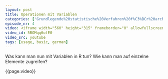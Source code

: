 ```yaml
---
layout: post
title: Operationen mit Variablen
categories: ['Grundlegende%20statistische%20Verfahren%20f%C3%BCr%20arch%C3%A4ologische%20Datenanalyse%20in%20R%202012']
episode_nr: 4
video: <iframe width="560" height="315" frameborder="0" allowfullscreen="" src="http://www.youtube.com/embed/5BOMqq6ofE0"></iframe>
video_id: 5BOMqq6ofE0
video_src: youtube
tags: [usage, basic, german]
---
```


Was kann man nun mit Variablen in R tun? Wie kann man auf einzelne Elemente zugreifen?
<!--more-->
{{page.video}}
